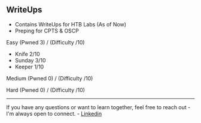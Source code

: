 ## WriteUps
- Contains WriteUps for HTB Labs (As of Now)
- Preping for CPTS & OSCP 


Easy   (Pwned 3) / (Difficulty /10)
- Knife  2/10
- Sunday 3/10 
- Keeper 1/10

Medium (Pwned 0) / (Difficulty /10)


Hard   (Pwned 0) / (Difficulty /10)

---
If you have any questions or want to learn together, feel free to reach out - I'm always open to connect. - [Linkedin](http://www.linkedin.com/in/yuhao-/)

